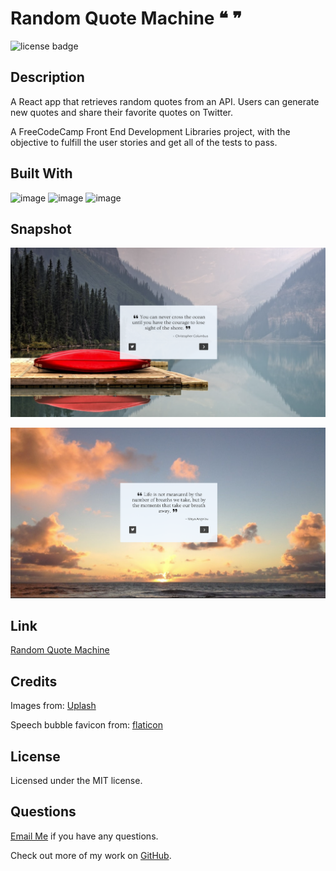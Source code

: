 # Random Quote Machine ❝ ❞

![license badge](https://img.shields.io/badge/license-MIT-blue)

## Description 

A React app that retrieves random quotes from an API. Users can generate new quotes and share their favorite quotes on Twitter. 

A FreeCodeCamp Front End Development Libraries project, with the objective to fulfill the user stories and get all of the tests to pass. 

## Built With
![image](https://img.shields.io/badge/React-20232A?style=for-the-badge&logo=react&logoColor=61DAFB)
![image](https://img.shields.io/badge/Sass-CC6699?style=for-the-badge&logo=sass&logoColor=white)
![image](https://img.shields.io/badge/Font_Awesome-339AF0?style=for-the-badge&logo=fontawesome&logoColor=white)

## Snapshot 

![screenshot](./public/screenshots/Columbus.png)

![screenshot](./public/screenshots/Angelou.png)

## Link
[Random Quote Machine](https://react-app-random-quotes.netlify.app)

## Credits
Images from: 
[Uplash](https://www.uplash.com)

Speech bubble favicon from:
[flaticon](https://www.flaticon.com/free-icon/quotation-marks-in-speech-bubble_1294?term=quotes&page=1&position=41&page=1&position=41&related_id=1294&origin=tag)

## License
Licensed under the MIT license.

## Questions 
[Email Me](Chloe.a.harris17@gmail.com) if you have any questions.

Check out more of my work on [GitHub](https://github.com/chloeharris1).
